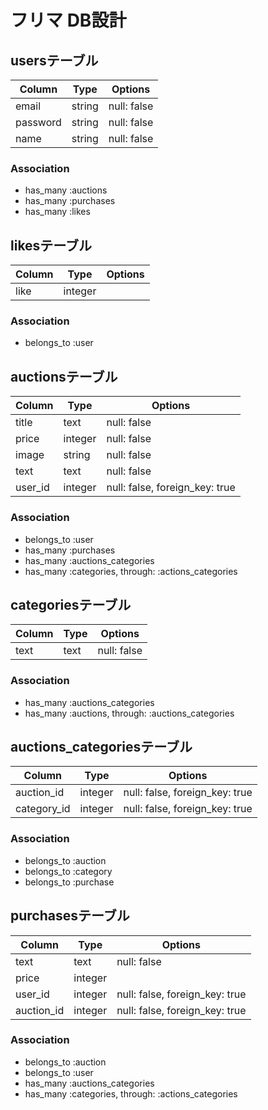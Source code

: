 # フリマ DB設計
## usersテーブル
|Column|Type|Options|
|------|----|-------|
|email|string|null: false|
|password|string|null: false|
|name|string|null: false|
### Association
- has_many :auctions
- has_many :purchases   
- has_many :likes
## likesテーブル
|Column|Type|Options|
|------|----|-------|
|like|integer|
### Association
- belongs_to :user
## auctionsテーブル
|Column|Type|Options|
|------|----|-------|
|title|text|null: false| 
|price|integer|null: false| 
|image|string|null: false|
|text|text|null: false| 
|user_id|integer|null: false, foreign_key: true|
### Association
- belongs_to :user
- has_many :purchases
- has_many :auctions_categories
- has_many :categories,  through:  :actions_categories
## categoriesテーブル
|Column|Type|Options|
|------|----|-------|
|text|text|null: false|
### Association
- has_many :auctions_categories
- has_many :auctions,  through:  :auctions_categories
## auctions_categoriesテーブル
|Column|Type|Options|
|------|----|-------|
|auction_id|integer|null: false, foreign_key: true|
|category_id|integer|null: false, foreign_key: true|
### Association
- belongs_to :auction
- belongs_to :category 
- belongs_to :purchase
## purchasesテーブル
|Column|Type|Options|
|------|----|-------|
|text|text|null: false| 
|price|integer 
|user_id|integer|null: false, foreign_key: true|
|auction_id|integer|null: false, foreign_key: true|
### Association
- belongs_to :auction 
- belongs_to :user  
- has_many :auctions_categories
- has_many  :categories,  through:  :actions_categories